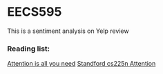 # EECS595

This is a sentiment analysis on Yelp review

### Reading list:

[Attention is all you need](https://arxiv.org/pdf/1706.03762.pdf)
[Standford cs225n Attention](http://web.stanford.edu/class/cs224n/lectures/lecture12.pdf)

